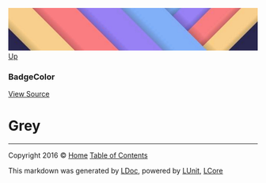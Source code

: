 ![](../Content/LDoc-banner-small.png "")
[Up](BadgeColor.md)

### BadgeColor
[View Source](../Markdown/BadgeColor.cs)

# Grey



---

Copyright 2016 &copy; [Home](../../README.md) [Table of Contents](../../TableOfContents.md)

This markdown was generated by [LDoc](https://github.com/CodeSingularity/LDoc), powered by [LUnit](https://github.com/CodeSingularity/LUnit), [LCore](https://github.com/CodeSingularity/LCore)
